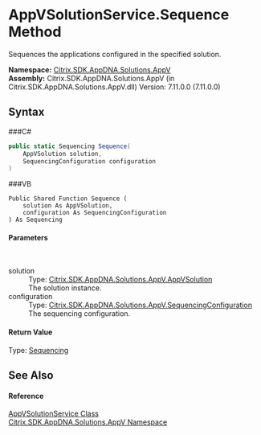 # AppVSolutionService.Sequence Method 
 

Sequences the applications configured in the specified solution.

**Namespace:**&nbsp;<a href="N_Citrix_SDK_AppDNA_Solutions_AppV">Citrix.SDK.AppDNA.Solutions.AppV</a><br />**Assembly:**&nbsp;Citrix.SDK.AppDNA.Solutions.AppV (in Citrix.SDK.AppDNA.Solutions.AppV.dll) Version: 7.11.0.0 (7.11.0.0)

## Syntax

###C#
```csharp
public static Sequencing Sequence(
	AppVSolution solution,
	SequencingConfiguration configuration
)
```

###VB
```vbnet
Public Shared Function Sequence ( 
	solution As AppVSolution,
	configuration As SequencingConfiguration
) As Sequencing
```


#### Parameters
&nbsp;<dl><dt>solution</dt><dd>Type: <a href="T_Citrix_SDK_AppDNA_Solutions_AppV_AppVSolution">Citrix.SDK.AppDNA.Solutions.AppV.AppVSolution</a><br />The solution instance.</dd><dt>configuration</dt><dd>Type: <a href="T_Citrix_SDK_AppDNA_Solutions_AppV_SequencingConfiguration">Citrix.SDK.AppDNA.Solutions.AppV.SequencingConfiguration</a><br />The sequencing configuration.</dd></dl>

#### Return Value
Type: <a href="T_Citrix_SDK_AppDNA_Solutions_AppV_Sequencing">Sequencing</a><br />

## See Also


#### Reference
<a href="T_Citrix_SDK_AppDNA_Solutions_AppV_AppVSolutionService">AppVSolutionService Class</a><br /><a href="N_Citrix_SDK_AppDNA_Solutions_AppV">Citrix.SDK.AppDNA.Solutions.AppV Namespace</a><br />